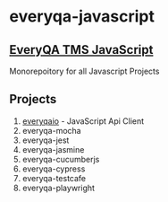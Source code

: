 # everyqa-javascript

## [EveryQA TMS JavaScript](https://everyqa.io "EveryQA.io TMS")

Monorepoitory for all Javascript Projects 

## Projects
1. [everyqaio](https://github.com/everyqa-tms/everyqa-javascript/tree/main/everyqa-io "everyqaio") - JavaScript Api Client
2. everyqa-mocha
3. everyqa-jest
4. everyqa-jasmine
5. everyqa-cucumberjs
6. everyqa-cypress
7. everyqa-testcafe
8. everyqa-playwright

